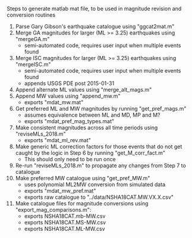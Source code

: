 Steps to generate matlab mat file, to be used in magnitude revision and conversion routines

1)  Parse Gary Gibson's earthquake catalogue using "ggcat2mat.m"
2)  Merge GA magnitudes for larger (ML >= 3.25) earthquakes using "mergeGA.m"
	- semi-automated code, requires user input when multiple events found
3)  Merge ISC magnitudes for larger (ML >= 3.25) earthquakes using "mergeISC.m"
	- semi-automated code, requires user input when multiple events found
	- appends USGS PDE post 2015-01-31
4)  Append alternate ML values using "merge_alt_mags.m"
5)  Append MW values using "append_mw.m"
	- exports "mdat_mw.mat"
6)  Get preferred ML and MW magnitudes by running "get_pref_mags.m"
	- assumes equivalence between ML and MD, MP and M?
	- exports "mdat_pref_mag_types.mat"
7)  Make consistent magnitudes across all time periods using "reviseMLs_2018.m"
	- exports "mdat_ml_rev.mat"
8)  Make generic ML correction factors for those events that do not get caught by the logic in Step 6 by running "get_M_corr_fact.m"
	- This should only need to be run once
9)  Re-run "reviseMLs_2018.m" to propagate any changes from Step 7 to catalogue
10) Make preferred MW catalogue using "get_pref_MW.m"
	- uses polynomial ML2MW conversion from simulated data
	- exports "mdat_mw_pref.mat"
	- exports raw catalogue to "../data/NSHA18CAT.MW.VX.X.csv"
11) Make catalogue files for magnitude conversions using "export_mag_comparisons.m":
	- exports NSHA18CAT.mb-MW.csv
	- exports NSHA18CAT.MS-MW.csv
	- exports NSHA18CAT.ML-MW.csv
